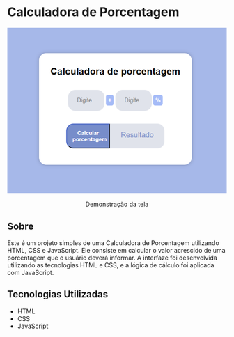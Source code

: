 # Calculadora de Porcentagem

<p align="center">
  <img src="assets/CalcPorcentagem.png">
</p><p align="center">Demonstração da tela</p>


## Sobre

Este é um projeto simples de uma Calculadora de Porcentagem utilizando HTML, CSS e JavaScript. Ele consiste em calcular o valor acrescido de uma porcentagem que o usuário deverá informar. A interfaze foi desenvolvida utilizando as tecnologias HTML e CSS, e a lógica de cálculo foi aplicada com JavaScript. 


## Tecnologias Utilizadas

- HTML
- CSS
- JavaScript

